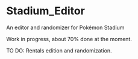 # Stadium_Editor
An editor and randomizer for Pokémon Stadium

Work in progress, about 70% done at the moment.

TO DO: Rentals edition and randomization.
